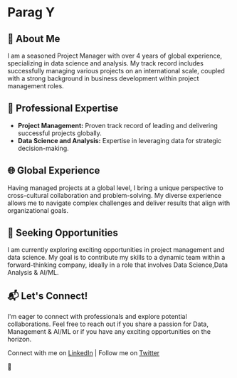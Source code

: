 # Parag Y

## 🚀 About Me

I am a seasoned Project Manager with over 4 years of global experience, specializing in data science and analysis. 
My track record includes successfully managing various projects on an international scale, coupled with a strong background in business development within project management roles.

## 💼 Professional Expertise
- **Project Management:** Proven track record of leading and delivering successful projects globally.
- **Data Science and Analysis:** Expertise in leveraging data for strategic decision-making.

## 🌐 Global Experience
Having managed projects at a global level, I bring a unique perspective to cross-cultural collaboration and problem-solving. 
My diverse experience allows me to navigate complex challenges and deliver results that align with organizational goals.

## 🤝 Seeking Opportunities
I am currently exploring exciting opportunities in project management and data science. 
My goal is to contribute my skills to a dynamic team within a forward-thinking company, ideally in a role that involves Data Science,Data Analysis & AI/ML.

## 📬 Let's Connect!
I'm eager to connect with professionals and explore potential collaborations.
Feel free to reach out if you share a passion for Data, Management & AI/ML or if you have any exciting opportunities on the horizon.

Connect with me on [LinkedIn](www.linkedin.com/in/parag-y-03a493217) | Follow me on [Twitter](https://twitter.com/y_parag1993)

🔗


<!---
paragyesh/paragyesh is a ✨ special ✨ repository because its `README.md` (this file) appears on your GitHub profile.
You can click the Preview link to take a look at your changes.
--->
